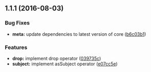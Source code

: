 <a name="1.1.1"></a>
## 1.1.1 (2016-08-03)


### Bug Fixes

* **meta:** update dependencies to latest version of core ([b6c03b1](https://github.com/TylorS/tempest/commit/b6c03b1))


### Features

* **drop:** implement drop operator ([039735c](https://github.com/TylorS/tempest/commit/039735c))
* **subject:** implement asSubject operator ([e07cc5e](https://github.com/TylorS/tempest/commit/e07cc5e))



